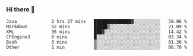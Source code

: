### Hi there 👋

<!--
**urzz/urzz** is a ✨ _special_ ✨ repository because its `README.md` (this file) appears on your GitHub profile.

Here are some ideas to get you started:

- 🔭 I’m currently working on ...
- 🌱 I’m currently learning ...
- 👯 I’m looking to collaborate on ...
- 🤔 I’m looking for help with ...
- 💬 Ask me about ...
- 📫 How to reach me: ...
- 😄 Pronouns: ...
- ⚡ Fun fact: ...
-->

<!--START_SECTION:waka-->

```text
Java             2 hrs 27 mins   ██████████████▓░░░░░░░░░░   59.06 %
Markdown         52 mins         █████▒░░░░░░░░░░░░░░░░░░░   21.09 %
XML              36 mins         ███▓░░░░░░░░░░░░░░░░░░░░░   14.42 %
CFEngine3        8 mins          █░░░░░░░░░░░░░░░░░░░░░░░░   03.34 %
Bash             3 mins          ▒░░░░░░░░░░░░░░░░░░░░░░░░   01.36 %
Other            1 min           ▒░░░░░░░░░░░░░░░░░░░░░░░░   00.70 %
```

<!--END_SECTION:waka-->
